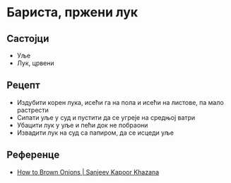 # Бариста, пржени лук

## Састојци

* Уље
* Лук, црвени

## Рецепт

* Издубити корен лука, исећи га на пола и исећи на листове, па мало растрести
* Сипати уље у суд и пустити да се угреје на средњој ватри
* Убацити лук у уље и пећи док не побраони
* Извадити лук на суд са папиром, да се исцеди уље

## Референце

* [How to Brown Onions | Sanjeev Kapoor Khazana](https://youtu.be/DIWQMdYEDfs)

